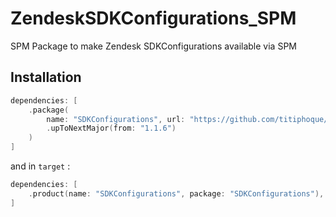# ZendeskSDKConfigurations_SPM

SPM Package to make Zendesk SDKConfigurations available via SPM

## Installation

```swift
dependencies: [
    .package(
        name: "SDKConfigurations", url: "https://github.com/titiphoque/ZendeskSDKConfigurations_SPM", 
        .upToNextMajor(from: "1.1.6")
    )
]
```

and in `target` :

```swift
dependencies: [
    .product(name: "SDKConfigurations", package: "SDKConfigurations"),
]
```
